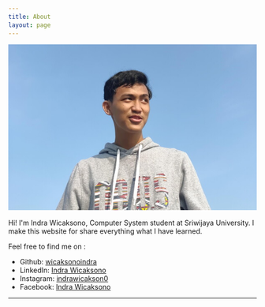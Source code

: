 ```yaml
---
title: About
layout: page
---
```

![aboutt](/assets/images/profile/about-1.jpg)

<p>Hi! I'm Indra Wicaksono, Computer System student at Sriwijaya University. I make this website for share everything what I have learned.</p>

Feel free to find me on :<br>

- Github: [wicaksonoindra](https://github.com/wicaksonoindra)
- LinkedIn: [Indra Wicaksono](https://www.linkedin.com/in/wicaksonoindra/)
- Instagram: [indrawicakson0](https://www.instagram.com/indrawicakson0/)
- Facebook: [Indra Wicaksono](https://www.facebook.com/indraaaaw/)

---
